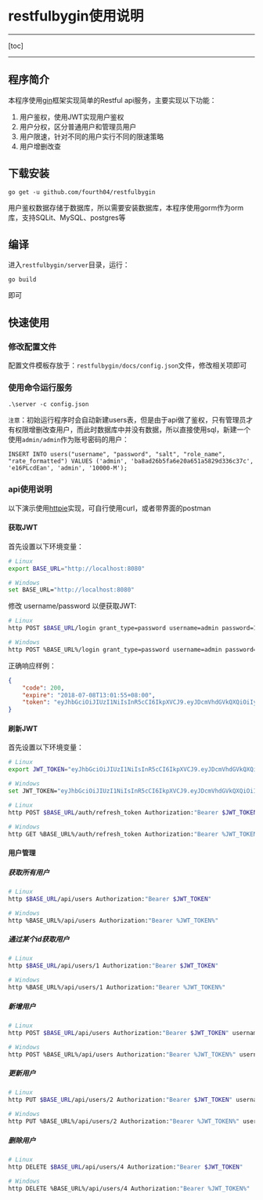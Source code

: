 # restfulbygin使用说明

---

[toc]

---

## 程序简介

本程序使用[gin](github.com/gin-gonic/gin)框架实现简单的Restful api服务，主要实现以下功能：

1. 用户鉴权，使用JWT实现用户鉴权
2. 用户分权，区分普通用户和管理员用户
3. 用户限速，针对不同的用户实行不同的限速策略
4. 用户增删改查

## 下载安装

    go get -u github.com/fourth04/restfulbygin

用户鉴权数据存储于数据库，所以需要安装数据库，本程序使用gorm作为orm库，支持SQLit、MySQL、postgres等

## 编译

进入`restfulbygin/server`目录，运行：

    go build

即可

## 快速使用

### 修改配置文件

配置文件模板存放于：`restfulbygin/docs/config.json`文件，修改相关项即可

### 使用命令运行服务

    .\server -c config.json

`注意`：初始运行程序时会自动新建users表，但是由于api做了鉴权，只有管理员才有权限增删改查用户，而此时数据库中并没有数据，所以直接使用sql，新建一个使用`admin/admin`作为账号密码的用户：

    INSERT INTO users("username", "password", "salt", "role_name", "rate_formatted") VALUES ('admin', 'ba8ad26b5fa6e20a651a5829d336c37c', 'e16PLcdEan', 'admin', '10000-M');

### api使用说明

以下演示使用[httpie](https://github.com/jkbrzt/httpie)实现，可自行使用curl，或者带界面的postman

#### 获取JWT

首先设置以下环境变量：

```bash
# Linux
export BASE_URL="http://localhost:8080"

# Windows
set BASE_URL="http://localhost:8080"
```

修改 username/password 以便获取JWT:

```bash
# Linux
http POST $BASE_URL/login grant_type=password username=admin password=123456

# Windows
http POST %BASE_URL%/login grant_type=password username=admin password=123456
```

正确响应样例：

```json
{
    "code": 200,
    "expire": "2018-07-08T13:01:55+08:00",
    "token": "eyJhbGciOiJIUzI1NiIsInR5cCI6IkpXVCJ9.eyJDcmVhdGVkQXQiOiIyMDE4LTA3LTA3VDEwOjQ4OjE3LjM1MTUwOCswODowMCIsIklEIjoxLCJSYXRlRm9ybWF0dGVkIjoiMTAwMDAtTSIsIlJvbGVOYW1lIjoiYWRtaW4iLCJVcGRhdGVkQXQiOiIyMDE4LTA3LTA3VDEwOjQ4OjE3LjM1MTUwOCswODowMCIsIlVzZXJuYW1lIjoiYWRtaW4iLCJleHAiOjE1MzEwMjYxMTUsImlkIjoiYWRtaW4iLCJvcmlnX2lhdCI6MTUzMTAxODkxNX0.Lt1ouXhPL3-IXCrhTzfuir-7fx0bkuRqQ8els0VAOnw"
}
```

#### 刷新JWT

首先设置以下环境变量：

```bash
# Linux
export JWT_TOKEN="eyJhbGciOiJIUzI1NiIsInR5cCI6IkpXVCJ9.eyJDcmVhdGVkQXQiOiIyMDE4LTA3LTA3VDEwOjQ4OjE3LjM1MTUwOCswODowMCIsIklEIjoxLCJSYXRlRm9ybWF0dGVkIjoiMTAwMDAtTSIsIlJvbGVOYW1lIjoiYWRtaW4iLCJVcGRhdGVkQXQiOiIyMDE4LTA3LTA3VDEwOjQ4OjE3LjM1MTUwOCswODowMCIsIlVzZXJuYW1lIjoiYWRtaW4iLCJleHAiOjE1MzEwMjYxMTUsImlkIjoiYWRtaW4iLCJvcmlnX2lhdCI6MTUzMTAxODkxNX0.Lt1ouXhPL3-IXCrhTzfuir-7fx0bkuRqQ8els0VAOnw"

# Windows
set JWT_TOKEN="eyJhbGciOiJIUzI1NiIsInR5cCI6IkpXVCJ9.eyJDcmVhdGVkQXQiOiIyMDE4LTA3LTA3VDEwOjQ4OjE3LjM1MTUwOCswODowMCIsIklEIjoxLCJSYXRlRm9ybWF0dGVkIjoiMTAwMDAtTSIsIlJvbGVOYW1lIjoiYWRtaW4iLCJVcGRhdGVkQXQiOiIyMDE4LTA3LTA3VDEwOjQ4OjE3LjM1MTUwOCswODowMCIsIlVzZXJuYW1lIjoiYWRtaW4iLCJleHAiOjE1MzEwMjYxMTUsImlkIjoiYWRtaW4iLCJvcmlnX2lhdCI6MTUzMTAxODkxNX0.Lt1ouXhPL3-IXCrhTzfuir-7fx0bkuRqQ8els0VAOnw"
```

```bash
# Linux
http POST $BASE_URL/auth/refresh_token Authorization:"Bearer $JWT_TOKEN"

# Windows
http GET %BASE_URL%/auth/refresh_token Authorization:"Bearer %JWT_TOKEN%"
```
#### 用户管理

##### 获取所有用户

```bash
# Linux
http $BASE_URL/api/users Authorization:"Bearer $JWT_TOKEN"

# Windows
http %BASE_URL%/api/users Authorization:"Bearer %JWT_TOKEN%"
```

##### 通过某个id获取用户

```bash
# Linux
http $BASE_URL/api/users/1 Authorization:"Bearer $JWT_TOKEN"

# Windows
http %BASE_URL%/api/users/1 Authorization:"Bearer %JWT_TOKEN%"
```

##### 新增用户

```bash
# Linux
http POST $BASE_URL/api/users Authorization:"Bearer $JWT_TOKEN" username=test password=123456 role_name=user rate_formatted=100-S

# Windows
http POST %BASE_URL%/api/users Authorization:"Bearer %JWT_TOKEN%" username=test password=123456 role_name=user rate_formatted=100-S
```
##### 更新用户

```bash
# Linux
http PUT $BASE_URL/api/users/2 Authorization:"Bearer $JWT_TOKEN" username=test_update password=654321 role_name=admin rate_formatted=1000-H

# Windows
http PUT %BASE_URL%/api/users/2 Authorization:"Bearer %JWT_TOKEN%" username=test_update password=654321 role_name=admin rate_formatted=1000-H
```

##### 删除用户

```bash
# Linux
http DELETE $BASE_URL/api/users/4 Authorization:"Bearer $JWT_TOKEN"

# Windows
http DELETE %BASE_URL%/api/users/4 Authorization:"Bearer %JWT_TOKEN%"
```
